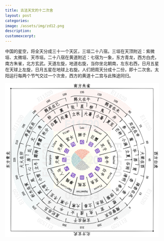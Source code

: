 ```yaml
---
title: 古法天文的十二次舍
layout: post
categories:
image: /assets/img/zd12.png
description:
customexcerpt:
---
```


中国的星空，将全天分成三十一个天区，三垣二十八宿。三垣在天顶附近：紫微垣、太微垣、天市垣。二十八宿在黄道附近：七宿为一象，东方青龙，西方白虎，南方朱雀，北方玄武。天道左旋，地道右旋，当你坐北朝南，左东右西，日月五星在天球上左旋，日月五星在地球上右旋。人们把周天分成十二份，即十二次舍。太阳运行每两个节气交过一个次舍，西方的黄道十二宫与此殊途同归。

![图片alt](/assets/img/zd12.png "古法天文的十二次舍")